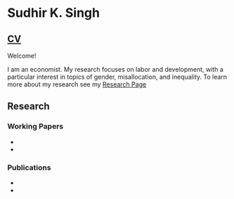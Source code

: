 # Sudhir K. Singh
## [CV](Sudhir_CV.pdf)
Welcome!



I am an economist. My research focuses on labor and development, with a particular interest in topics of gender, misallocation, and inequality. To learn more about my research see my [Research Page](research.md)
## Research
### Working Papers
-
-
### Publications
-
-



